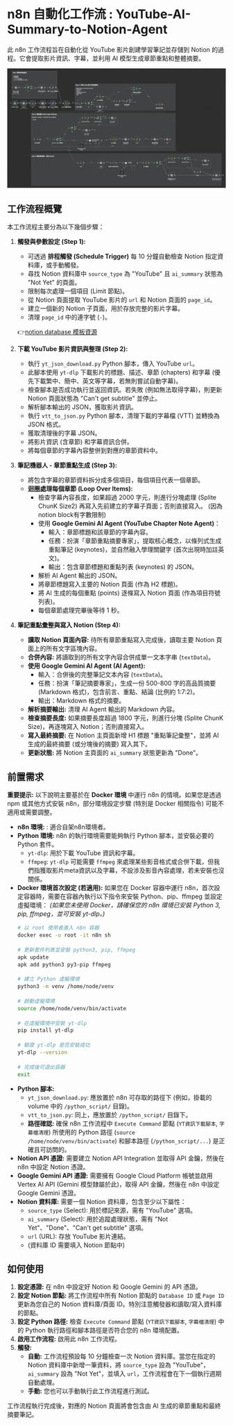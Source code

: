# n8n 自動化工作流 : YouTube-AI-Summary-to-Notion-Agent

此 n8n 工作流程旨在自動化從 YouTube 影片創建學習筆記並存儲到 Notion 的過程。它會提取影片資訊、字幕，並利用 AI 模型生成章節重點和整體摘要。

![工作流示意圖](./YouTube_note_agent_workflow.png)

## 工作流程概覽

本工作流程主要分為以下幾個步驟：

1.  **觸發與參數設定 (Step 1):**
    *   可透過 **排程觸發 (Schedule Trigger)** 每 10 分鐘自動檢查 Notion 指定資料庫，或手動觸發。
    *   尋找 Notion 資料庫中 `source_type` 為 "YouTube" 且 `ai_summary` 狀態為 "Not Yet" 的頁面。
    *   限制每次處理一個項目 (Limit 節點)。
    *   從 Notion 頁面提取 YouTube 影片的 `url` 和 Notion 頁面的 `page_id`。
    *   建立一個新的 Notion 子頁面，用於存放完整的影片字幕。
    *   清理 `page_id` 中的連字號 (`-`)。

    👉[notion database 模板資源](https://www.notion.so/chenglungwang/Database-Template-for-sharing-for-n8n-workflow-1d24cecdcbe580a59172ddc080662ac0)

2.  **下載 YouTube 影片資訊與整理 (Step 2):**
    *   執行 `yt_json_download.py` Python 腳本，傳入 YouTube `url`。
    *   此腳本使用 `yt-dlp` 下載影片的標題、描述、章節 (chapters) 和字幕 (優先下載繁中、簡中、英文等字幕，若無則嘗試自動字幕)。
    *   檢查腳本是否成功執行並返回資訊。若失敗 (例如無法取得字幕)，則更新 Notion 頁面狀態為 "Can't get subtitle" 並停止。
    *   解析腳本輸出的 JSON，獲取影片資訊。
    *   執行 `vtt_to_json.py` Python 腳本，清理下載的字幕檔 (VTT) 並轉換為 JSON 格式。
    *   獲取清理後的字幕 JSON。
    *   將影片資訊 (含章節) 和字幕資訊合併。
    *   將每個章節的字幕內容整併到對應的章節資料中。

3.  **筆記機器人 - 章節重點生成 (Step 3):**
    *   將包含字幕的章節資料拆分成多個項目，每個項目代表一個章節。
    *   **迴圈處理每個章節 (Loop Over Items):**
        *   檢查字幕內容長度，如果超過 2000 字元，則進行分塊處理 (Splite ChunK Size2) 再寫入先前建立的字幕子頁面；否則直接寫入。 (因為notion block有字數限制)
        *   使用 **Google Gemini AI Agent (YouTube Chapter Note Agent)**：
            *   輸入：章節標題和該章節的字幕內容。
            *   任務：扮演「章節重點摘要專家」，提取核心概念，以條列式生成重點筆記 (keynotes)，並自然融入學理關鍵字 (首次出現時加註英文)。
            *   輸出：包含章節標題和重點列表 (keynotes) 的 JSON。
        *   解析 AI Agent 輸出的 JSON。
        *   將章節標題寫入主要的 Notion 頁面 (作為 H2 標題)。
        *   將 AI 生成的每個重點 (points) 逐條寫入 Notion 頁面 (作為項目符號列表)。
        *   每個章節處理完畢後等待 1 秒。

4.  **筆記重點彙整與寫入 Notion (Step 4):**
    *   **讀取 Notion 頁面內容:** 待所有章節重點寫入完成後，讀取主要 Notion 頁面上的所有文字區塊內容。
    *   **合併內容:** 將讀取到的所有文字內容合併成單一文本字串 (`textData`)。
    *   **使用 Google Gemini AI Agent (AI Agent):**
        *   輸入：合併後的完整筆記文本內容 (`textData`)。
        *   任務：扮演「筆記摘要專家」，生成一份 500-800 字的高品質摘要 (Markdown 格式)，包含前言、重點、結論 (比例約 1:7:2)。
        *   輸出：Markdown 格式的摘要。
    *   **解析摘要輸出:** 清理 AI Agent 輸出的 Markdown 內容。
    *   **檢查摘要長度:** 如果摘要長度超過 1800 字元，則進行分塊 (Splite ChunK Size)，再逐塊寫入 Notion；否則直接寫入。
    *   **寫入最終摘要:** 在 Notion 主頁面新增 H1 標題 "重點筆記彙整"，並將 AI 生成的最終摘要 (或分塊後的摘要) 寫入其下。
    *   **更新狀態:** 將 Notion 主頁面的 `ai_summary` 狀態更新為 "Done"。

## 前置需求

**重要提示:** 以下說明主要基於在 **Docker 環境** 中運行 n8n 的情境。如果您是透過 npm 或其他方式安裝 n8n，部分環境設定步驟 (特別是 Docker 相關指令) 可能不適用或需要調整。

*   **n8n 環境:** : 適合自架n8n環境者。
*   **Python 環境:** n8n 的執行環境需要能夠執行 Python 腳本，並安裝必要的 Python 套件。
    *   `yt-dlp`: 用於下載 YouTube 資訊和字幕。
    *   `ffmpeg`: `yt-dlp` 可能需要 `ffmpeg` 來處理某些影音格式或合併下載，但我們指獲取影片meta資訊以及字幕，不設涉及影音內容處理，若未安裝也沒關係。
*   **Docker 環境首次設定 (若適用):** 如果您在 Docker 容器中運行 n8n，首次設定容器時，需要在容器內執行以下指令來安裝 Python、pip、ffmpeg 並設定虛擬環境：
    *(如果您未使用 Docker，請確保您的 n8n 環境已安裝 Python 3, pip, ffmpeg，並可安裝 yt-dlp。)*
    ```bash
    # 以 root 使用者進入 n8n 容器
    docker exec -u root -it n8n sh

    # 更新套件列表並安裝 python3, pip, ffmpeg
    apk update
    apk add python3 py3-pip ffmpeg

    # 建立 Python 虛擬環境
    python3 -m venv /home/node/venv

    # 啟動虛擬環境
    source /home/node/venv/bin/activate

    # 在虛擬環境中安裝 yt-dlp
    pip install yt-dlp

    # 驗證 yt-dlp 是否安裝成功
    yt-dlp --version

    # 完成後可退出容器
    exit
    ```
*   **Python 腳本:**
    *   `yt_json_download.py`: 應放置於 n8n 可存取的路徑下 (例如，掛載的 volume 中的 `/python_script/` 目錄)。
    *   `vtt_to_json.py`: 同上，應放置於 `/python_script/` 目錄下。
    *   **路徑確認:** 確保 n8n 工作流程中 `Execute Command` 節點 (`YT資訊下載腳本`, `字幕檔清理`) 所使用的 Python 路徑 (`source /home/node/venv/bin/activate`) 和腳本路徑 (`/python_script/...`) 是正確且可訪問的。
*   **Notion API 憑證:** 需要建立 Notion API Integration 並取得 API 金鑰，然後在 n8n 中設定 Notion 憑證。
*   **Google Gemini API 憑證:** 需要擁有 Google Cloud Platform 帳號並啟用 Vertex AI API (Gemini 模型隸屬於此)，取得 API 金鑰，然後在 n8n 中設定 Google Gemini 憑證。
*   **Notion 資料庫:** 需要一個 Notion 資料庫，包含至少以下屬性：
    *   `source_type` (Select): 用於標記來源，需有 "YouTube" 選項。
    *   `ai_summary` (Select): 用於追蹤處理狀態，需有 "Not Yet"、"Done"、"Can't get subtitle" 選項。
    *   `url` (URL): 存放 YouTube 影片連結。
    *   (資料庫 ID 需要填入 Notion 節點中)

## 如何使用

1.  **設定憑證:** 在 n8n 中設定好 Notion 和 Google Gemini 的 API 憑證。
2.  **設定 Notion 節點:** 將工作流程中所有 Notion 節點的 `Database ID` 或 `Page ID` 更新為您自己的 Notion 資料庫/頁面 ID。特別注意觸發器和讀取/寫入資料庫的節點。
3.  **設定 Python 路徑:** 檢查 `Execute Command` 節點 (`YT資訊下載腳本`, `字幕檔清理`) 中的 Python 執行路徑和腳本路徑是否符合您的 n8n 環境配置。
4.  **啟用工作流程:** 啟用此 n8n 工作流程。
5.  **觸發:**
    *   **自動:** 工作流程預設每 10 分鐘檢查一次 Notion 資料庫。當您在指定的 Notion 資料庫中新增一筆資料，將 `source_type` 設為 "YouTube"，`ai_summary` 設為 "Not Yet"，並填入 `url`，工作流程會在下一個執行週期自動處理。
    *   **手動:** 您也可以手動執行此工作流程進行測試。

工作流程執行完成後，對應的 Notion 頁面將會包含由 AI 生成的章節重點和最終摘要筆記。
